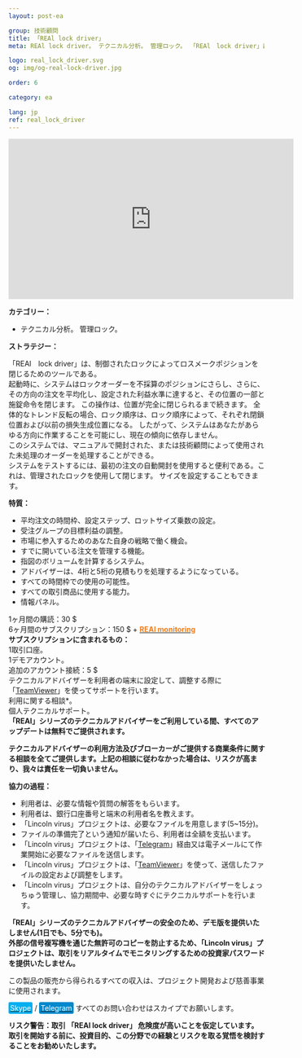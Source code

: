 ```yaml
---
layout: post-ea

group: 技術顧問
title: 「REAl lock driver」
meta: REAl lock driver。 テクニカル分析。 管理ロック。 「REAl　lock driver」は、制御されたロックによってロスメークポジションを閉じるためのツールである。 この製品の販売から得られるすべての収入は、プロジェクト開発および慈善事業に使用されます。

logo: real_lock_driver.svg
og: img/og-real-lock-driver.jpg

order: 6

category: ea

lang: jp
ref: real_lock_driver
---
```


<div class="video-container mb-3">
  <iframe class="mx-auto d-block" width="560" height="315" src="https://www.youtube.com/embed/G6Dqpv0mCGc?rel=0&amp;controls=2&amp;showinfo=0" frameborder="0" allow="autoplay; encrypted-media" allowfullscreen> </iframe>
</div>


**カテゴリー：**
  - テクニカル分析。 管理ロック。
  
**ストラテジー：**

「REAl　lock driver」は、制御されたロックによってロスメークポジションを閉じるためのツールである。  
起動時に、システムはロックオーダーを不採算のポジションにさらし、さらに、その方向の注文を平均化し、設定された利益水準に達すると、その位置の一部と施錠命令を閉じます。 この操作は、位置が完全に閉じられるまで続きます。 全体的なトレンド反転の場合、ロック順序は、ロック順序によって、それぞれ閉鎖位置および以前の損失生成位置になる。 したがって、システムはあなたがあらゆる方向に作業することを可能にし、現在の傾向に依存しません。  
このシステムでは、マニュアルで開封された、または技術顧問によって使用された未処理のオーダーを処理することができる。  
システムをテストするには、最初の注文の自動開封を使用すると便利である。これは、管理されたロックを使用して閉じます。 サイズを設定することもできます。

**特質：**
  - 平均注文の時間枠、設定ステップ、ロットサイズ乗数の設定。
  - 受注グループの目標利益の調整。
  - 市場に参入するためのあなた自身の戦略で働く機会。
  - すでに開いている注文を管理する機能。
  - 指図のボリュームを計算するシステム。
  - アドバイザーは、4桁と5桁の見積もりを処理するようになっている。
  - すべての時間枠での使用の可能性。
  - すべての取引商品に使用する能力。
  - 情報パネル。
  
1ヶ月間の購読：30 $  
  6ヶ月間のサブスクリプション：150 $ + **<a href="https://lincolnvirus.com/projects/jp/forex/real_monitoring.html" target="_blank"><span style="color:#f07e20">REAl monitoring</span></a>**  
  **サブスクリプションに含まれるもの：**  
  1取引口座。  
  1デモアカウント。  
  追加のアカウント接続：5 $  
  テクニカルアドバイザーを利用者の端末に設定して、調整する際に「<a href="https://www.teamviewer.com/" target="_blank">TeamViewer</a>」を使ってサポートを行います。  
  利用に関する相談*。  
  個人テクニカルサポート。  
  **「REAl」シリーズのテクニカルアドバイザーをご利用している間、すべてのアップデートは無料でご提供されます。**
  
  **テクニカルアドバイザーの利用方法及びブローカーがご提供する商業条件に関する相談を全てご提供します。上記の相談に従わなかった場合は、リスクが高まり、我々は責任を一切負いません。**
  
  **協力の過程：**  

- 利用者は、必要な情報や質問の解答をもらいます。  
- 利用者は、銀行口座番号と端末の利用者名を教えます。  
- 「Lincoln virus」プロジェクトは、必要なファイルを用意します(5~15分)。  
- ファイルの準備完了という通知が届いたら、利用者は全額を支払います。  
- 「Lincoln virus」プロジェクトは、「<a href="https://t.me/chutkoy" target="_blank">Telegram</a>」経由又は電子メールにて作業開始に必要なファイルを送信します。  
- 「Lincoln virus」プロジェクトは、「<a href="https://www.teamviewer.com/" target="_blank">TeamViewer</a>」を使って、送信したファイルの設定および調整をします。  
- 「Lincoln virus」プロジェクトは、自分のテクニカルアドバイザーをしょっちゅう管理し、協力期間中、必要な時すぐにテクニカルサポートを行います。  

**「REAl」シリーズのテクニカルアドバイザーの安全のため、デモ版を提供いたしません(1日でも、5分でも)。**  
**外部の信号複写機を通じた無許可のコピーを防止するため、「Lincoln virus」プロジェクトは、取引をリアルタイムでモニタリングするための投資家パスワードを提供いたしません。**

この製品の販売から得られるすべての収入は、プロジェクト開発および慈善事業に使用されます。  

<a href="skype:chutkoy89?call" target="_blank"><span style="background-color:#00aff0; color:white; padding:3px; border-radius: 3px">Skype</span></a> / <a href="https://t.me/chutkoy" target="_blank"><span style="background-color:#0088cc; color:white; padding:3px; border-radius: 3px">Telegram</span></a> すべてのお問い合わせはスカイプでお願いします。  

**リスク警告：取引 「REAl lock driver」 危険度が高いことを仮定しています。 取引を開始する前に、投資目的、この分野での経験とリスクを取る覚悟を検討することをお勧めいたします。**
